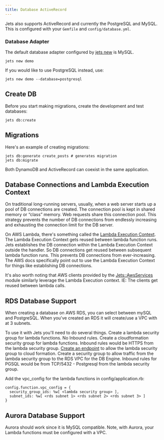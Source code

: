 ```yaml
---
title: Database ActiveRecord
---
```


Jets also supports ActiveRecord and currently the PostgreSQL and MySQL.  This is configured with your `Gemfile` and `config/database.yml`.

### Database Adapter

The default database adapter configured by [jets new](https://rubyonjets.com/reference/jets-new/) is MySQL.

    jets new demo

If you would like to use PostgreSQL instead, use:

    jets new demo --database=postgresql

## Create DB

Before you start making migrations, create the development and test databases:

```
jets db:create
```

## Migrations

Here's an example of creating migrations:

    jets db:generate create_posts # generates migration
    jets db:migrate

Both DynamoDB and ActiveRecord can coexist in the same application.

## Database Connections and Lambda Execution Context

On traditional long-running servers, usually, when a web server starts up a pool of DB connections are created. The connection pool is kept in shared memory or “class” memory. Web requests share this connection pool. This strategy prevents the number of DB connections from endlessly increasing and exhausting the connection limit for the DB server.

On AWS Lambda, there's something called the [Lambda Execution Context](https://docs.aws.amazon.com/lambda/latest/dg/running-lambda-code.html).  The Lambda Execution Context gets reused between lambda function runs. Jets establishes the DB connection within the Lambda Execution Context outside the handler. So DB connections get reused between subsequent lambda function runs. This prevents DB connections from ever-increasing. The AWS docs specifically point out to use the Lambda Execution Context for things like establishing DB connections.

It's also worth noting that AWS clients provided by the [Jets::AwsServices](https://github.com/boltops-tools/jets/blob/master/lib/jets/aws_services.rb) module similarly leverage the Lambda Execution context. IE: The clients get reused between lambda calls.

## RDS Database Support

When creating a database on AWS RDS, you can select between mySQL and PostgreSQL.
When you've created an RDS it will create/use a VPC with at 3 subnets.

To use it with Jets you'll need to do several things.
Create a lambda security group for lambda functions. No Inbound rules.
Create a cloudformation security group for lambda functions. Inbound rules would be HTTPS from the lambda security group.
[Create an endpoint](https://docs.aws.amazon.com/vpc/latest/userguide/vpce-interface.html#create-interface-endpoint) to allow the lambda security group to cloud formation.
Create a security group to allow traffic from the lambda security group to the RDS VPC for the DB Engine. Inbound rules for PGSQL would be from TCP/5432 - Postgresql from the lambda security group.

Add the vpc_config for the lambda functions in config/application.rb:

    config.function.vpc_config = {
      security_group_ids: %w[ <lambda security group> ],
      subnet_ids: %w[ <rds subnet 1> <rds subnet 2> <rds subnet 3> ]
    }

## Aurora Database Support

Aurora should work since it is MySQL compatible. Note, with Aurora, your Lambda functions must be configured with a VPC.

